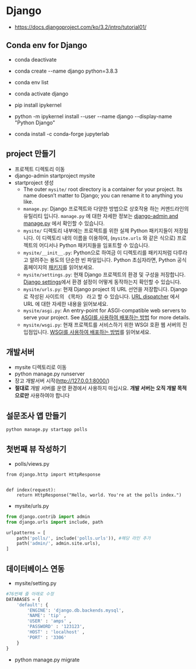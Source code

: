 # Django

* https://docs.djangoproject.com/ko/3.2/intro/tutorial01/



## Conda env for Django

* conda deactivate

* conda create --name django python=3.8.3

* conda env list

* conda activate django

* pip install ipykernel

* python -m ipykernel install --user --name django --display-name "Python Django"

* conda install -c conda-forge jupyterlab



## project 만들기

* 프로젝트 디렉토리 이동
* django-admin startproject mysite
* startproject 생성
  * The outer `mysite/` root directory is a container for your project. Its name doesn’t matter to Django; you can rename it to anything you like.
  * `manage.py`: Django 프로젝트와 다양한 방법으로 상호작용 하는 커맨드라인의 유틸리티 입니다. `manage.py` 에 대한 자세한 정보는 [django-admin and manage.py](https://docs.djangoproject.com/ko/3.2/ref/django-admin/) 에서 확인할 수 있습니다.
  * `mysite/` 디렉토리 내부에는 프로젝트를 위한 실제 Python 패키지들이 저장됩니다. 이 디렉토리 내의 이름을 이용하여, (`mysite.urls` 와 같은 식으로) 프로젝트의 어디서나 Python 패키지들을 임포트할 수 있습니다.
  * `mysite/__init__.py`: Python으로 하여금 이 디렉토리를 패키지처럼 다루라고 알려주는 용도의 단순한 빈 파일입니다. Python 초심자라면, Python 공식 홈페이지의 [패키지](https://docs.python.org/3/tutorial/modules.html#tut-packages)를 읽어보세요.
  * `mysite/settings.py`: 현재 Django 프로젝트의 환경 및 구성을 저장합니다. [Django settings](https://docs.djangoproject.com/ko/3.2/topics/settings/)에서 환경 설정이 어떻게 동작하는지 확인할 수 있습니다.
  * `mysite/urls.py`: 현재 Django project 의 URL 선언을 저장합니다. Django 로 작성된 사이트의 《목차》 라고 할 수 있습니다. [URL dispatcher](https://docs.djangoproject.com/ko/3.2/topics/http/urls/) 에서 URL 에 대한 자세한 내용을 읽어보세요.
  * `mysite/asgi.py`: An entry-point for ASGI-compatible web servers to serve your project. See [ASGI를 사용하여 배포하는 방법](https://docs.djangoproject.com/ko/3.2/howto/deployment/asgi/) for more details.
  * `mysite/wsgi.py`: 현재 프로젝트를 서비스하기 위한 WSGI 호환 웹 서버의 진입점입니다. [WSGI를 사용하여 배포하는 방법](https://docs.djangoproject.com/ko/3.2/howto/deployment/wsgi/)를 읽어보세요.



## 개발서버

* mysite 디렉토리로 이동
* python manage.py runserver
* 장고 개발서버 시작(http://127.0.0.1:8000/)
* **절대로** 개발 서버를 운영 환경에서 사용하지 마십시요. **개발 서버는 오직 개발 목적으로만** 사용하여야 합니다



## 설문조사 앱 만들기

```python
python manage.py startapp polls
```



## 첫번째 뷰 작성하기

* polls/views.py

```
from django.http import HttpResponse


def index(request):
    return HttpResponse("Hello, world. You're at the polls index.")
```

* mysite/urls.py

```python
from django.contrib import admin
from django.urls import include, path

urlpatterns = [
    path('polls/', include('polls.urls')), #해당 라인 추가
    path('admin/', admin.site.urls),
]
```



## 데이터베이스 연동

* mysite/setting.py

```python
#76번째 줄 아래로 수정
DATABASES = {
    'default': {
        'ENGINE': 'django.db.backends.mysql',
        'NAME': 'tip' ,
        'USER' : 'amps' ,
        'PASSWORD' : '123123',
        'HOST' : 'localhost' ,
        'PORT' : '3306'
    }
}
```

*  python manage.py migrate

